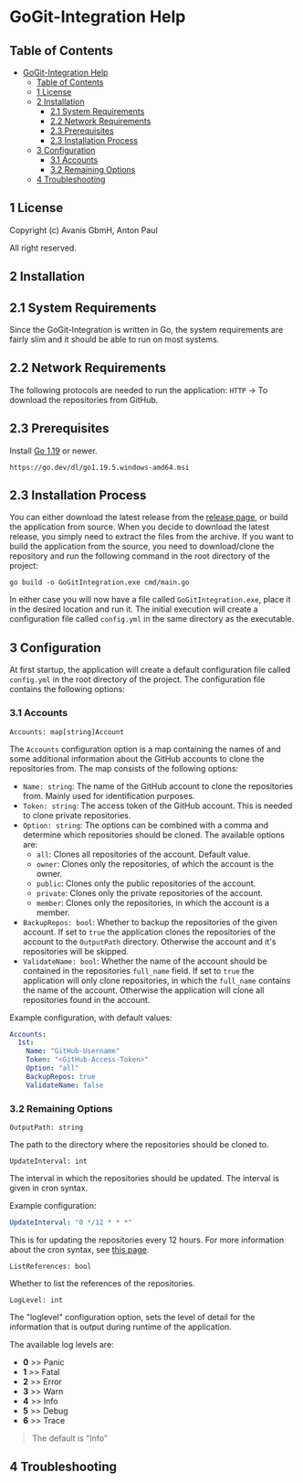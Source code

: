 # **GoGit-Integration Help**

## Table of Contents

- [GoGit-Integration Help](#gogit-integration-help)
  - [Table of Contents](#table-of-contents)
  - [1 License](#1-license)
  - [2 Installation](#2-installation)
    - [2.1 System Requirements](#21-system-requirements)
    - [2.2 Network Requirements](#22-network-requirements)
    - [2.3 Prerequisites](#23-prerequisites)
    - [2.3 Installation Process](#23-installation-process)
  - [3 Configuration](#3-configuration)
    - [3.1 Accounts](#31-accounts)
    - [3.2 Remaining Options](#32-remaining-options)
  - [4 Troubleshooting](#4-troubleshooting)

## 1 License

Copyright (c) Avanis GbmH, Anton Paul

All right reserved.

## 2 Installation

## 2.1 System Requirements

Since the GoGit-Integration is written in Go, the system requirements are fairly slim and it should be able to run on most systems.

## 2.2 Network Requirements

The following protocols are needed to run the application:
`HTTP` -> To download the repositories from GitHub.

## 2.3 Prerequisites

Install [Go 1.19](https://golang.org/doc/install) or newer.
```text
https://go.dev/dl/go1.19.5.windows-amd64.msi
```

## 2.3 Installation Process

You can either download the latest release from the [release page](https://github.com/AntonSkrub/GoGit-Integration/releases), or build the application from source.
When you decide to download the latest release, you simply need to extract the files from the archive.
If you want to build the application from the source, you need to download/clone the repository and run the following command in the root directory of the project:

```text
go build -o GoGitIntegration.exe cmd/main.go
```

In either case you will now have a file called `GoGitIntegration.exe`, place it in the desired location and run it. The initial execution will create a configuration file called `config.yml` in the same directory as the executable.

## 3 Configuration

At first startup, the application will create a default configuration file called `config.yml` in the root directory of the project.
The configuration file contains the following options:

### 3.1 Accounts
`Accounts: map[string]Account`

The `Accounts` configuration option is a map containing the names of and some additional information about the GitHub accounts to clone the repositories from.
The map consists of the following options:

- `Name: string`: The name of the GitHub account to clone the repositories from. Mainly used for identification purposes.  
- `Token: string`: The access token of the GitHub account. This is needed to clone private repositories.  
- `Option: string`: The options can be combined with a comma and determine which repositories should be cloned. The available options are:  
  - `all`: Clones all repositories of the account. Default value.  
  - `owner`: Clones only the repositories, of which the account is the owner.  
  - `public`: Clones only the public repositories of the account.  
  - `private`: Clones only the private repositories of the account.  
  - `member`: Clones only the repositories, in which the account is a member.  
- `BackupRepos: bool`: Whether to backup the repositories of the given account. If set to `true` the application clones the repositories of the account to the `OutputPath` directory. Otherwise the account and it's repositories will be skipped.  
- `ValidateName: bool`: Whether the name of the account should be contained in the repositories `full_name` field. If set to `true` the application will only clone repositories, in which the `full_name` contains the name of the account. Otherwise the application will clone all repositories found in the account.  

Example configuration, with default values:

```yaml
Accounts:
  1st:
    Name: "GitHub-Username"
    Token: "<GitHub-Access-Token>"
    Option: "all"
    BackupRepos: true
    ValidateName: false
```
### 3.2 Remaining Options
`OutputPath: string`

The path to the directory where the repositories should be cloned to.

`UpdateInterval: int`

The interval in which the repositories should be updated.
The interval is given in cron syntax.

Example configuration:

```yaml
UpdateInterval: "0 */12 * * *"
```

This is for updating the repositories every 12 hours.
For more information about the cron syntax, see [this page](https://pkg.go.dev/github.com/robfig/cron/v3#hdr-CRON_Expression_Format).

`ListReferences: bool`

Whether to list the references of the repositories.

`LogLevel: int`

The "loglevel" configuration option, sets the level of detail for the information that is output during runtime of the application.

The available log levels are:
- **0** >> Panic
- **1** >> Fatal
- **2** >> Error
- **3** >> Warn
- **4** >> Info
- **5** >> Debug
- **6** >> Trace
> The default is "Info"

## 4 Troubleshooting


